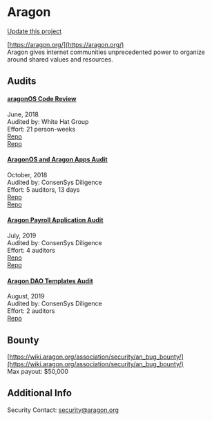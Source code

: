 
# Aragon

[Update this project](https://github.com/ConsenSys/blockchainSecurityDB/edit/master/projects/aragon.json)
  
[https://aragon.org/](https://aragon.org/)<br>
Aragon gives internet communities unprecedented power to organize around shared values and resources.


## Audits



#### [aragonOS Code Review](https://wiki.aragon.org/association/security/audits/audit_whg_updated_aragonOS-Apps.pdf)

June, 2018<br>
Audited by: White Hat Group<br>Effort: 21 person-weeks<br>
[Repo](https://github.com/aragon/aragonOS/tree/v3.0.1/contracts)<br>[Repo](https://github.com/aragon/aragon-apps/tree/3542fea317c641f801cef6ca365f52fda97c7323)<br>
      


#### [AragonOS and Aragon Apps Audit](https://github.com/ConsenSys/aragon_audit_report_2018-06-04_extended/blob/master/Aragon-Audit-final.md)

October, 2018<br>
Audited by: ConsenSys Diligence<br>Effort: 5 auditors, 13 days<br>
[Repo](https://github.com/aragon/aragonOS)<br>[Repo](https://github.com/aragon/aragon-apps)<br>
      


#### [Aragon Payroll Application Audit](https://github.com/ConsenSys/aragon-payroll-audit-report-2019-06)

July, 2019<br>
Audited by: ConsenSys Diligence<br>Effort: 4 auditors<br>
[Repo](https://github.com/aragon/aragon-apps/tree/master/future-apps/payroll)<br>[Repo](https://github.com/aragon/ppf)<br>
      


#### [Aragon DAO Templates Audit](https://github.com/ConsenSys/aragon-daotemplates-audit-report-2019-08)

August, 2019<br>
Audited by: ConsenSys Diligence<br>Effort: 2 auditors<br>
[Repo](https://github.com/aragon/dao-templates)<br>
      

  

## Bounty

[https://wiki.aragon.org/association/security/an_bug_bounty/](https://wiki.aragon.org/association/security/an_bug_bounty/)<br>
Max payout: $50,000


## Additional Info

Security Contact: security@aragon.org
